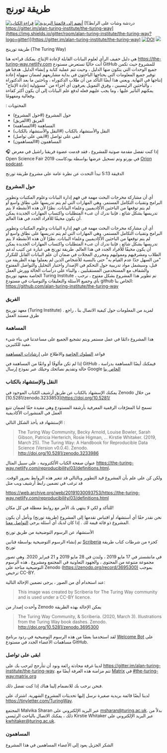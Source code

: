 # طريقة تورنج
[![قراءة الكتاب](https://img.shields.io/badge/read-the%20book-blue.svg)](https://the-turing-way.netlify.com)
[![أنضم إلى قائمتنا البريدية](https://img.shields.io/badge/receive-our%20newsletter%20❤%EF%B8%8F-blueviolet.svg)](https://tinyletter.com/TuringWay)
[![دردشة وشات على الرابط https://gitter.im/alan-turing-institute/the-turing-way](https://img.shields.io/gitter/room/alan-turing-institute/the-turing-way?logo=gitter)](https://gitter.im/alan-turing-institute/the-turing-way)
[![DOI](https://zenodo.org/badge/DOI/10.5281/zenodo.3233853.svg)](https://doi.org/10.5281/zenodo.3233853)
[![](https://img.shields.io/static/v1?label=TuringWay&message=I%20want%20to%20contribute!&color=yellow&logo=data%3Aimage%2Fpng%3Bbase64%2CiVBORw0KGgoAAAANSUhEUgAAABAAAAAQCAYAAAAf8%2F9hAAACYklEQVQ4jXXTy09TQRTH8f5VPhI1xoVxYURNAFcmRleaGDdGXQlKAYkLUARNfICoScGKpTyE3t5bkKD2AUQepUXB0gcgLTalD9rema8LKRVrT3I2k%2Fl95kwyY6BMfQiFqHaoVDlUBoJBZJl9hn8XRsIhqh0abd55tnWdrBA8WfBSpakMhUqhXUCJhKl2aLR65%2FEtLeGc%2BYoy5aHf46bX7cThctK%2BAw2HQkVAW41wzqHRMjNNRteR%2BQzGjg5udZtQ47FiO50gdLZ1nVbvPNUOFSUSxnB4sJ%2F0TjCTTjHk%2BoJl%2BRtqPEaL6zMH79Rw0dyDVVURqRgyn0EkN8jkshwZGsBQodgQyQ2kyDPsce859drjdqLRKE0D%2FZhHR5F6DpHc2B3%2FjF3BcFqxARIpBXXmt9ii67vAYDhIr8fNx0UfE3OzzC0sIHIpxNYqSPEHqFBsiFQMkU3h8vs5%2FvABTeNje6BCj%2FxcwzLlIZHYROq5v4EoIr2JyCbJ57Kobjd3u7o41v4I68pyCfTGrhSvUKHYAJD5bcTWGjKbJJdO4A8E6JyexP4rWgK8Vkb2AjK7hcxnmZybxfF9kff%2BhZJQofvXwhg7O4vAfU2l79ME79xOrjY3c9ZYVzZs8nvZf6%2BRQCRCTgiODg1iCK6vc6WtjZM1tzlRW8sNa99%2Fx64fH%2BNAQz0un49nfh%2BVmspAcKX4lKWUbMbjXOg2cf3Vy%2BLIoRWqekxc7nhB6%2FQ0lZqKJRBAyjKfKZFIcKixgVPPn3LTamFfUyPne7qp1Oz0Bn4g5d7vVAIUamJ2FqPZzCW7gvlHabBQvwE2XnlAiFRrOwAAAABJRU5ErkJggg%3D%3D)](https://github.com/alan-turing-institute/the-turing-way/blob/master/CONTRIBUTING.md)


طريقة تورينج
(The Turing Way)

هي دليل خفيف الرأي لعلوم البيانات القابلة لإعادة الإنتاج. يمكنك قراءته هنا
https://the-turing-way.netlify.com
أنت حاليًا تستعرض مستودع
GitHub
للمشروع حيث تكمن جميع الوحدات التي يتكون منها الدليل ، وحيث تتم عملية كتابة و إنشاء الدليل.
هدفنا هو توفير جميع المعلومات التي يحتاجها الباحثون في بداية مشاريعهم لضمان سهولة إعادة إنتاجها في النهاية.
ويعني هذا أيضًا التأكد من أن طلاب الدكتوراه ، وباحثين ما بعد الدكتوراة ، والباحثين الرئيسيين ، وفِرق التمويل يعرفون أي أجزاء من "مسؤولية إعادة الإنتاج" يمكنهم التأثير عليها ، وما يجب عليهم فعله لدفع علم البيانات إلى أن يكون أكثر كفاءة وفعالية ومفهومًا.

: المحتويات

- حول المشروع
(#حول المشروع)
- الفريق
(#الفريق)
- المساهمة
(#المساهمة)
- النقل والأستشهاد بالكتاب
(#النقل والأستشهاد بالكتاب)
- ابقى على تواصل
(#ابقى على تواصل)
- المساهمون
(#المساهمون)

🎧 إذا كنت تفضل مقدمة صوتية للمشروع ،
 فقد قدمت عضوة فريقنا راشيل في معرض
Open Science Fair 2019
 في بورتو
 وتم تسجيل عرضها بواسطة بودكاست
[Orion podcast](https://orionopenscience.podbean.com/e/the-fair-is-in-town-figshare-the-turing-way-and-open-science-quest-at-the-osfair2019/).

الدقيقة
 5:13
تبدأ التحدث عن نظرة عامة على
مشروع طريقة تورنج

### حول المشروع

أي أن مشاركة مخرجات البحث مهمة في فهم إدارة البيانات وعلوم المكتبات وتطوير البرامج وتقنيات التكامل المستمر، وهي المهارات التي لم يتم تدريسها على نطاق واسع أو لم يتم توقعها من الباحثين الأكاديميين وعلماء البيانات. نظرًا لأن هذه الأنشطة لا يتم تدريسها بشكل شائع ، فإننا ندرك أن عبء المتطلبات واكتساب المهارات الجديدة يمكن أن يكون مخيفًا للأفراد الجدد في هذا العالم.

أي أن مشاركة مخرجات البحث مهمة في فهم إدارة البيانات وعلوم المكتبات وتطوير البرامج وتقنيات التكامل المستمر، وهي المهارات التي لم يتم تدريسها على نطاق واسع أو لم يتم توقعها من الباحثين الأكاديميين وعلماء البيانات. نظرًا لأن هذه الأنشطة لا يتم تدريسها بشكل شائع ، فإننا ندرك أن عبء المتطلبات واكتساب المهارات الجديدة يمكن أن يكون مخيفًا للأفراد الجدد في هذا العالم.
طريقة تورنج هي عبارة عن كتيب لدعم الطلاب ومشرفيهم ومموليهم ومحرري المجلات في ضمان أن علم البيانات القابل للتكرار "من السهل جدًا عدم القيام به" حتى بالنسبة للأشخاص الذين لم يعملوا بهذه الطريقة من قبل، وسيشمل مواد تدريبية حول التحكم في الإصدار واختبار التحليل والتواصل المفتوح والشفاف مع المستخدمين المستقبليين ، والبناء على دراسات الحالة وورش العمل الخاصة بمعهد تورينج
 Turing Institute
، تم تطوير هذا المشروع بشكل مفتوح ، نرحب بأي وجميع الأسئلة والتعليقات والتوصيات في مستودع
 github
الخاص بنا:
https://github.com/alan-turing-institute/the-turing-way

### الفريق

معهد تورينج
(Turing Institute)
. لمزيد من المعلومات حول كيفية الاتصال بنا ، راجع طرق مستند العمل

### المساهمة

هذا المشروع دائمًا في عمل مستمر ويتم تشجيع الجميع على مساعدتنا في بناء شيء مفيد للكثيرين.

قواعد
[السلوك الخاصة](CODE_OF_CONDUCT.md)
والاطلاع على
[إرشادات المساهمة](CONTRIBUTING.md)

إذا لم تكن مألوفًا أو واثقًا من المساهمة في
GitHub ،
فيمكنك أيضًا المساهمة بدراسة حالة وتقديم نصائحك وحيلك عبر نموذج إرسال Google
[الخاص بنا](https://goo.gl/forms/akFqZEIy2kxAjfZW2)

### النقل والإستشهاد بالكتاب

يمكنك الإسشهاد بالكتاب عن طريق أرشيف الكتاب الموجود في
Zenodo
من خلال
[10.5281/zenodo.3233853](https://doi.org/10.5281/

تسمح لنا المعرّفات الرقمية المعرفية بأرشفة المستودع وهي مفيدة حقًا لضمان تتبع العمل في المنشورات الأكاديمية

الإستشهاد قد يأخذ الشكل التالي :
> The Turing Way Community, Becky Arnold, Louise Bowler, Sarah Gibson, Patricia Herterich, Rosie Higman, … Kirstie Whitaker. (2019, March 25). The Turing Way: A Handbook for Reproducible Data Science (Version v0.0.4). Zenodo. <http://doi.org/10.5281/zenodo.3233986>

عنوان
صفحة الكتاب الألكترونية ، على سبيل المثال
<https://the-turing-way.netlify.com/reproducibility/03/definitions.html>،

ولكن كن على علم بأن المشروع قيد التطوير وبالتالي قد تتغير هذه الروابط بمرور الوقت. قد ترغب في تضمين رابط أرشيف ويب مثل

 https://web.archive.org/web/20191030093753/https://the-turing-way.netlify.com/reproducibility/03/definitions.html

للتأكد و لكي لا ينتهي بك الأمر مع روابط معطلة في كل مكان!

نحن نقدر حقًا أي أستشهاد أو اقتباس تقدمها إلى المشروع
(طريقة تورنج)
ونأمل أن يكون المشروع ذو فائة قيمة لك . إذا كان لديك أي أسئلة يرجى
[التواصل معنا](##get-in-touch).

الأستشهاد عن الرسوم التوضيحية من طريق تورنج

تم إنشاء الرسوم التوضيحية
 بواسطة فنانين
[Scriberia](https://www.scriberia.co.uk/)
كجزء من شرطات كتاب طريقة تورنج

في مانشستر في 17 مايو 2019 ، ولندن في 28 مايو 2019 و 21 فبراير 2020. وهي تصور مجموعة متنوعة من المحتوى ، والجهود التعاونية في المجتمع ومشروع
. هذه الرسوم التوضيحية متاحة على
 Zenodo ([https://zenodo.org/record/3695300)](https://zenodo.org/record/3695300)
بموجب ترخيص
CC-BY.

عند استخدام أي من الصور ، يرجى تضمين الإحالة التالية:
> This image was created by Scriberia for The Turing Way community and is used under a CC-BY licence.

وأحدث إصدار من
Zenodo
يمكن الإحالة بهذه الطريقة
> The Turing Way Community, & Scriberia. (2020, March 3). Illustrations from the Turing Way book dashes. Zenodo. http://doi.org/10.5281/zenodo.3695300


لقد استخدمنا بعضًا من هذه الرسوم التوضيحية في ردود برنامج
[Welcome Bot](https://github.com/apps/welcome)
على مساهمات الأعضاء الجدد في مستودع
 GitHub.

### ابقى على تواصل
لدينا غرفة محادثة رائعة ونود أن تتأرجح لترحب بك على
 https://gitter.im/alan-turing-institute/the-turing-way.
تتم مزامنة هذه الغرفة أيضًا مع
[Matrix](https://matrix.org)
في
[#the-turing-way:matrix.org](https://riot.im/app/#/room/#the-turing-way:matrix.org)

فنحن نرحب بك للانضمام إلينا هناك إذا كنت تفضل ذلك.

لدينا أيضًا قائمة بريدية صغيرة نرسل إليها تحديثات المشروع الشهرية. اشترك على https://tinyletter.com/TuringWay.

المجتمع
Malvika Sharan
عبر البريد الإلكتروني على
msharan@turing.ac.uk.
بدلاً من ذلك ، يمكنك الاتصال بالباحث الرئيسي
Kirstie Whitaker
عبر البريد الإلكتروني على
kwhitaker@turing.ac.uk.

### المساهمون

الشكر الجزيل يعود إلى الأعضاء المساهمين في هذا المشروع
